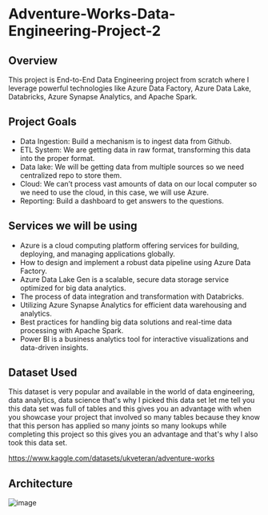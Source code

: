 # Adventure-Works-Data-Engineering-Project-2

## Overview

This project is End-to-End Data Engineering project from scratch where I leverage powerful technologies like Azure Data Factory, Azure Data Lake, Databricks, Azure Synapse Analytics, and Apache Spark.


## Project Goals

- Data Ingestion: Build a mechanism is to ingest data from Github.
- ETL System: We are getting data in raw format, transforming this data into the proper format.
- Data lake: We will be getting data from multiple sources so we need centralized repo to store them.
- Cloud: We can’t process vast amounts of data on our local computer so we need to use the cloud, in this case, we will use Azure.
- Reporting: Build a dashboard to get answers to the questions.

## Services we will be using

- Azure is a cloud computing platform offering services for building, deploying, and managing applications globally.
- How to design and implement a robust data pipeline using Azure Data Factory.
- Azure Data Lake Gen is a scalable, secure data storage service optimized for big data analytics.
- The process of data integration and transformation with Databricks.
- Utilizing Azure Synapse Analytics for efficient data warehousing and analytics.
- Best practices for handling big data solutions and real-time data processing with Apache Spark.
- Power BI is a business analytics tool for interactive visualizations and data-driven insights.

## Dataset Used

This dataset is very popular and available in the world of data engineering, data analytics, data science that's why I picked this data set let me tell you this data set was full of tables and this gives you an advantage with when you showcase your project that involved so many tables because they know that this person has applied so many joints so many lookups while completing this project so this gives you an advantage and that's why I also took this data set.

https://www.kaggle.com/datasets/ukveteran/adventure-works

## Architecture

![image](https://github.com/user-attachments/assets/992c0cc9-b6e1-4a26-a48c-1f03ce012d1d)
